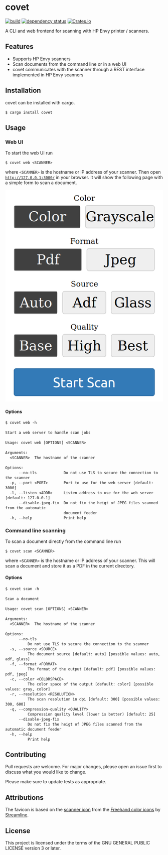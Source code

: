 # covet

[![build](https://github.com/arminha/covet/workflows/build/badge.svg)](https://github.com/arminha/covet/actions?query=workflow%3Abuild)
[![dependency status](https://deps.rs/repo/github/arminha/covet/status.svg)](https://deps.rs/repo/github/arminha/covet)
[![Crates.io](https://img.shields.io/crates/v/covet)](https://crates.io/crates/covet)

A CLI and web frontend for scanning with HP Envy printer / scanners.

## Features

*   Supports HP Envy scanners
*   Scan documents from the command line or in a web UI
*   covet communicates with the scanner through a REST interface implemented in HP Envy scanners

## Installation

covet can be installed with cargo.

```
$ cargo install covet
```

## Usage

### Web UI

To start the web UI run
```
$ covet web <SCANNER>
```
where `<SCANNER>` is the hostname or IP address of your scanner. Then open [`http://127.0.0.1:3000/`](http://127.0.0.1:3000/) in your browser. It will show the following page with a simple form to scan a document.

![Web UI Screenshot](doc/screenshots/webui.png)

#### Options

```
$ covet web -h

Start a web server to handle scan jobs

Usage: covet web [OPTIONS] <SCANNER>

Arguments:
  <SCANNER>  The hostname of the scanner

Options:
      --no-tls            Do not use TLS to secure the connection to the scanner
  -p, --port <PORT>       Port to use for the web server [default: 3000]
  -l, --listen <ADDR>     Listen address to use for the web server [default: 127.0.0.1]
      --disable-jpeg-fix  Do not fix the heigt of JPEG files scanned from the automatic
                          document feeder
  -h, --help              Print help
```

### Command line scanning

To scan a document directly from the command line run
```
$ covet scan <SCANNER>
```
where `<SCANNER>` is the hostname or IP address of your scanner. This will scan a document and store it as a PDF in the current directory.

#### Options

```
$ covet scan -h

Scan a document

Usage: covet scan [OPTIONS] <SCANNER>

Arguments:
  <SCANNER>  The hostname of the scanner

Options:
      --no-tls
          Do not use TLS to secure the connection to the scanner
  -s, --source <SOURCE>
          The document source [default: auto] [possible values: auto, adf, glass]
  -f, --format <FORMAT>
          The format of the output [default: pdf] [possible values: pdf, jpeg]
  -c, --color <COLORSPACE>
          The color space of the output [default: color] [possible values: gray, color]
  -r, --resolution <RESOLUTION>
          The scan resolution in dpi [default: 300] [possible values: 300, 600]
  -q, --compression-quality <QUALITY>
          Compression quality level (lower is better) [default: 25]
      --disable-jpeg-fix
          Do not fix the heigt of JPEG files scanned from the automatic document feeder
  -h, --help
          Print help
```

## Contributing

Pull requests are welcome. For major changes, please open an issue first to discuss what you would like to change.

Please make sure to update tests as appropriate.

## Attributions

The favicon is based on the [scanner icon](https://github.com/webalys-hq/streamline-vectors/blob/main/freehand/duotone/computers-devices-electronics/scanner.svg) from the [Freehand color icons](https://github.com/webalys-hq/streamline-vectors) by [Streamline](https://www.streamlinehq.com/).

## License

This project is licensed under the terms of the GNU GENERAL PUBLIC LICENSE version 3 or later.
